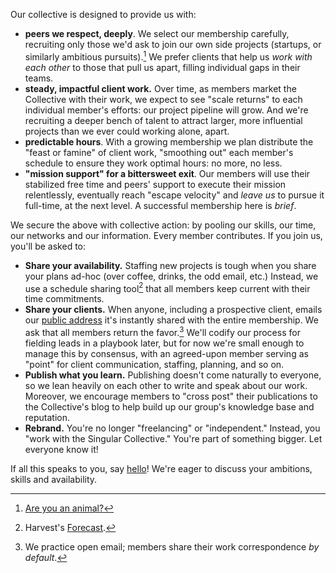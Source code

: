 Our collective is designed to provide us with:

- **peers we respect, deeply**. We select our membership carefully, recruiting only those we'd ask to join our own side projects (startups, or similarly ambitious pursuits).[^animals] We prefer clients that help us *work with each other* to those that pull us apart, filling individual gaps in their teams.
- **steady, impactful client work.**  Over time, as members market the Collective with their work, we expect to see "scale returns" to each individual member's efforts: our project pipeline will grow. And we're recruiting a deeper bench of talent to attract larger, more influential projects than we ever could working alone, apart.
- **predictable hours**. With a growing membership we plan distribute the "feast or famine" of client work, "smoothing out" each member's schedule to ensure they work optimal hours: no more, no less.
- **"mission support" for a bittersweet exit**. Our members will use their stabilized free time and peers' support to execute their mission relentlessly, eventually reach "escape velocity" and *leave us* to pursue it full-time, at the next level. A successful membership here is *brief*.

[^animals]: [Are you an animal?](http://www.paulgraham.com/start.html)

We secure the above with collective action: by pooling our skills, our time, our networks and our information. Every member contributes. If you join us, you'll be asked to:

- **Share your availability.** Staffing new projects is tough when you share your plans ad-hoc (over coffee, drinks, the odd email, etc.) Instead, we use a schedule sharing tool[^forecast] that all members keep current with their time commitments.
- **Share your clients.** When anyone, including a prospective client, emails our [public address](mailto:everyone@singularcollective.co) it's instantly shared with the entire membership. We ask that all members return the favor.[^open-email] We'll codify our process for fielding leads in a playbook later, but for now we're small enough to manage this by consensus, with an agreed-upon member serving as "point" for client communication, staffing, planning, and so on.
- **Publish what you learn.** Publishing doesn't come naturally to everyone, so we lean heavily on each other to write and speak about our work. Moreover, we encourage members to "cross post" their publications to the Collective's blog to help build up our group's knowledge base and reputation.
- **Rebrand.** You're no longer "freelancing" or "independent." Instead, you "work with the Singular Collective." You're part of something bigger. Let everyone know it!

If all this speaks to you, say [hello](mailto:everyone@singularcollective.co)! We're eager to discuss your ambitions, skills and availability.

[^forecast]: Harvest's [Forecast](https://forecastapp.com).

[^open-email]: We practice open email; members share their work correspondence *by default*.
